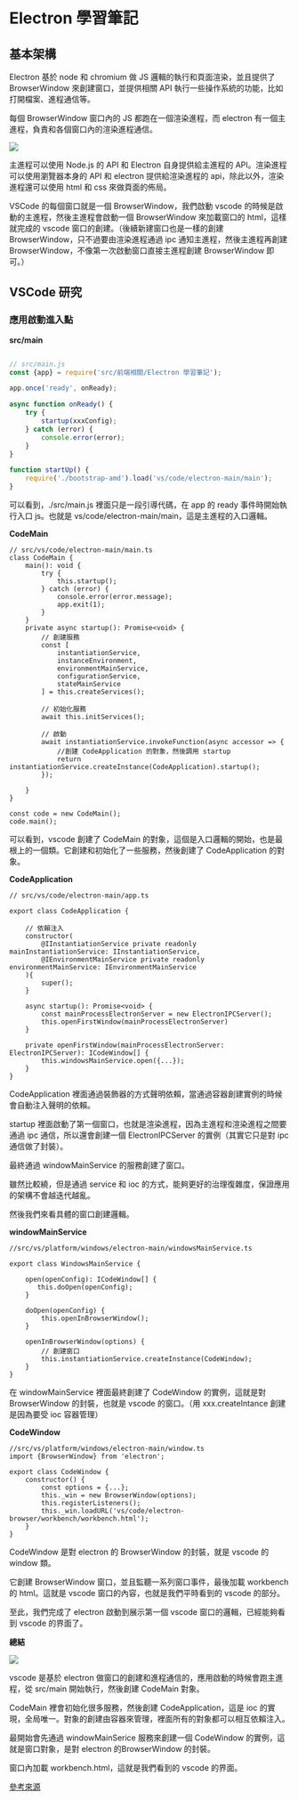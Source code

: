 # Electron 學習筆記

## 基本架構

Electron 基於 node 和 chromium 做 JS 邏輯的執行和頁面渲染，並且提供了 BrowserWindow 來創建窗口，並提供相關 API 執行一些操作系統的功能，比如打開檔案、進程通信等。

每個 BrowserWindow 窗口內的 JS 都跑在一個渲染進程，而 electron 有一個主進程，負責和各個窗口內的渲染進程通信。

![](./images/electron-1.png)

主進程可以使用 Node.js 的 API 和 Electron 自身提供給主進程的 API。渲染進程可以使用瀏覽器本身的 API 和 electron 提供給渲染進程的 api，除此以外，渲染進程還可以使用 html 和 css 來做頁面的佈局。

VSCode 的每個窗口就是一個 BrowserWindow，我們啟動 vscode 的時候是啟動的主進程，然後主進程會啟動一個 BrowserWindow 來加載窗口的 html，這樣就完成的 vscode 窗口的創建。（後續新建窗口也是一樣的創建 BrowserWindow，只不過要由渲染進程通過 ipc 通知主進程，然後主進程再創建 BrowserWindow，不像第一次啟動窗口直接主進程創建 BrowserWindow 即可。）

## VSCode 研究

### 應用啟動進入點

**src/main**

```typescript

// src/main.js
const {app} = require('src/前端相關/Electron 學習筆記');

app.once('ready', onReady);

async function onReady() {
    try {
        startup(xxxConfig);
    } catch (error) {
        console.error(error);
    }
}

function startUp() {
    require('./bootstrap-amd').load('vs/code/electron-main/main');
}

```

可以看到，./src/main.js 裡面只是一段引導代碼，在 app 的 ready 事件時開始執行入口 js。也就是 vs/code/electron-main/main，這是主進程的入口邏輯。

**CodeMain**

```typescript=
// src/vs/code/electron-main/main.ts
class CodeMain {
    main(): void {
        try {
            this.startup();
        } catch (error) {
            console.error(error.message);
            app.exit(1);
        }
    }
    private async startup(): Promise<void> {
        // 創建服務
        const [
            instantiationService,
            instanceEnvironment,
            environmentMainService,
            configurationService,
            stateMainService
        ] = this.createServices();

        // 初始化服務
        await this.initServices();

        // 啟動
        await instantiationService.invokeFunction(async accessor => {
            //創建 CodeApplication 的對象，然後調用 startup
            return instantiationService.createInstance(CodeApplication).startup();
        });

    }
}

const code = new CodeMain();
code.main();

```

可以看到，vscode 創建了 CodeMain 的對象，這個是入口邏輯的開始，也是最根上的一個類。它創建和初始化了一些服務，然後創建了 CodeApplication 的對象。

**CodeApplication**

```typescript=
// src/vs/code/electron-main/app.ts

export class CodeApplication {

    // 依賴注入
    constructor(
        @IInstantiationService private readonly mainInstantiationService: IInstantiationService,
        @IEnvironmentMainService private readonly environmentMainService: IEnvironmentMainService
    ){
        super();
    }

    async startup(): Promise<void> {
        const mainProcessElectronServer = new ElectronIPCServer();
        this.openFirstWindow(mainProcessElectronServer)
    }

    private openFirstWindow(mainProcessElectronServer: ElectronIPCServer): ICodeWindow[] {
        this.windowsMainService.open({...});
    }
}
```

CodeApplication 裡面通過裝飾器的方式聲明依賴，當通過容器創建實例的時候會自動注入聲明的依賴。

startup 裡面啟動了第一個窗口，也就是渲染進程，因為主進程和渲染進程之間要通過 ipc 通信，所以還會創建一個 ElectronIPCServer 的實例（其實它只是對 ipc 通信做了封裝）。

最終通過 windowMainService 的服務創建了窗口。

雖然比較繞，但是通過 service 和 ioc 的方式，能夠更好的治理復雜度，保證應用的架構不會越迭代越亂。

然後我們來看具體的窗口創建邏輯。

**windowMainService**

```typescript=
//src/vs/platform/windows/electron-main/windowsMainService.ts

export class WindowsMainService {

    open(openConfig): ICodeWindow[] {
       this.doOpen(openConfig);
    }

    doOpen(openConfig) {
        this.openInBrowserWindow();
    }

    openInBrowserWindow(options) {
        // 創建窗口
        this.instantiationService.createInstance(CodeWindow);
    }
}

```

在 windowMainService 裡面最終創建了 CodeWindow 的實例，這就是對 BrowserWindow 的封裝，也就是 vscode 的窗口。（用 xxx.createIntance 創建是因為要受 ioc 容器管理）

**CodeWindow**

```typescript=
//src/vs/platform/windows/electron-main/window.ts
import {BrowserWindow} from 'electron';

export class CodeWindow {
    constructor() {
        const options = {...};
        this._win = new BrowserWindow(options);
        this.registerListeners();
        this._win.loadURL('vs/code/electron-browser/workbench/workbench.html');
    }
}
```

CodeWindow 是對 electron 的 BrowserWindow 的封裝，就是 vscode 的 window 類。

它創建 BrowserWindow 窗口，並且監聽一系列窗口事件，最後加載 workbench 的 html。這就是 vscode 窗口的內容，也就是我們平時看到的 vscode 的部分。

至此，我們完成了 electron 啟動到展示第一個 vscode 窗口的邏輯，已經能夠看到 vscode 的界面了。

**總結**

![](./images/electron-2.png)

vscode 是基於 electron 做窗口的創建和進程通信的，應用啟動的時候會跑主進程，從 src/main 開始執行，然後創建 CodeMain 對象。

CodeMain 裡會初始化很多服務，然後創建 CodeApplication，這是 ioc 的實現，全局唯一。對象的創建由容器來管理，裡面所有的對象都可以相互依賴注入。

最開始會先通過 windowMainSerice 服務來創建一個 CodeWindow 的實例，這就是窗口對象，是對 electron 的BrowserWindow 的封裝。

窗口內加載 workbench.html，這就是我們看到的 vscode 的界面。

[參考來源](https://mp.weixin.qq.com/s/BuUvuU_UGoA09B_lX7gj_Q?utm_source=pocket_mylist)
